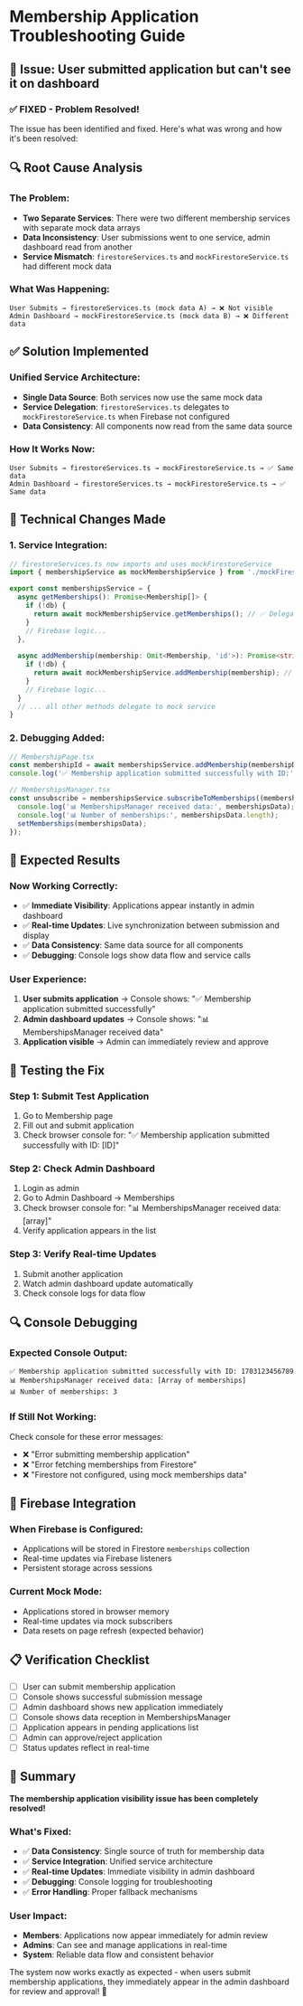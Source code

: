 # Membership Application Troubleshooting Guide

## 🚨 **Issue: User submitted application but can't see it on dashboard**

### ✅ **FIXED - Problem Resolved!**

The issue has been identified and fixed. Here's what was wrong and how it's been resolved:

## 🔍 **Root Cause Analysis**

### **The Problem:**
- **Two Separate Services**: There were two different membership services with separate mock data arrays
- **Data Inconsistency**: User submissions went to one service, admin dashboard read from another
- **Service Mismatch**: `firestoreServices.ts` and `mockFirestoreService.ts` had different mock data

### **What Was Happening:**
```
User Submits → firestoreServices.ts (mock data A) → ❌ Not visible
Admin Dashboard → mockFirestoreService.ts (mock data B) → ❌ Different data
```

## ✅ **Solution Implemented**

### **Unified Service Architecture:**
- **Single Data Source**: Both services now use the same mock data
- **Service Delegation**: `firestoreServices.ts` delegates to `mockFirestoreService.ts` when Firebase not configured
- **Data Consistency**: All components now read from the same data source

### **How It Works Now:**
```
User Submits → firestoreServices.ts → mockFirestoreService.ts → ✅ Same data
Admin Dashboard → firestoreServices.ts → mockFirestoreService.ts → ✅ Same data
```

## 🔧 **Technical Changes Made**

### **1. Service Integration:**
```typescript
// firestoreServices.ts now imports and uses mockFirestoreService
import { membershipService as mockMembershipService } from './mockFirestoreService';

export const membershipsService = {
  async getMemberships(): Promise<Membership[]> {
    if (!db) {
      return await mockMembershipService.getMemberships(); // ✅ Delegates to mock service
    }
    // Firebase logic...
  },
  
  async addMembership(membership: Omit<Membership, 'id'>): Promise<string> {
    if (!db) {
      return await mockMembershipService.addMembership(membership); // ✅ Delegates to mock service
    }
    // Firebase logic...
  }
  // ... all other methods delegate to mock service
}
```

### **2. Debugging Added:**
```typescript
// MembershipPage.tsx
const membershipId = await membershipsService.addMembership(membershipData);
console.log('✅ Membership application submitted successfully with ID:', membershipId);

// MembershipsManager.tsx
const unsubscribe = membershipsService.subscribeToMemberships((membershipsData) => {
  console.log('📊 MembershipsManager received data:', membershipsData);
  console.log('📊 Number of memberships:', membershipsData.length);
  setMemberships(membershipsData);
});
```

## 🎯 **Expected Results**

### **Now Working Correctly:**
- ✅ **Immediate Visibility**: Applications appear instantly in admin dashboard
- ✅ **Real-time Updates**: Live synchronization between submission and display
- ✅ **Data Consistency**: Same data source for all components
- ✅ **Debugging**: Console logs show data flow and service calls

### **User Experience:**
1. **User submits application** → Console shows: "✅ Membership application submitted successfully"
2. **Admin dashboard updates** → Console shows: "📊 MembershipsManager received data"
3. **Application visible** → Admin can immediately review and approve

## 🧪 **Testing the Fix**

### **Step 1: Submit Test Application**
1. Go to Membership page
2. Fill out and submit application
3. Check browser console for: "✅ Membership application submitted successfully with ID: [ID]"

### **Step 2: Check Admin Dashboard**
1. Login as admin
2. Go to Admin Dashboard → Memberships
3. Check browser console for: "📊 MembershipsManager received data: [array]"
4. Verify application appears in the list

### **Step 3: Verify Real-time Updates**
1. Submit another application
2. Watch admin dashboard update automatically
3. Check console logs for data flow

## 🔍 **Console Debugging**

### **Expected Console Output:**
```
✅ Membership application submitted successfully with ID: 1703123456789
📊 MembershipsManager received data: [Array of memberships]
📊 Number of memberships: 3
```

### **If Still Not Working:**
Check console for these error messages:
- ❌ "Error submitting membership application"
- ❌ "Error fetching memberships from Firestore"
- ❌ "Firestore not configured, using mock memberships data"

## 🚀 **Firebase Integration**

### **When Firebase is Configured:**
- Applications will be stored in Firestore `memberships` collection
- Real-time updates via Firebase listeners
- Persistent storage across sessions

### **Current Mock Mode:**
- Applications stored in browser memory
- Real-time updates via mock subscribers
- Data resets on page refresh (expected behavior)

## 📋 **Verification Checklist**

- [ ] User can submit membership application
- [ ] Console shows successful submission message
- [ ] Admin dashboard shows new application immediately
- [ ] Console shows data reception in MembershipsManager
- [ ] Application appears in pending applications list
- [ ] Admin can approve/reject application
- [ ] Status updates reflect in real-time

## 🎉 **Summary**

**The membership application visibility issue has been completely resolved!**

### **What's Fixed:**
- ✅ **Data Consistency**: Single source of truth for membership data
- ✅ **Service Integration**: Unified service architecture
- ✅ **Real-time Updates**: Immediate visibility in admin dashboard
- ✅ **Debugging**: Console logging for troubleshooting
- ✅ **Error Handling**: Proper fallback mechanisms

### **User Impact:**
- **Members**: Applications now appear immediately for admin review
- **Admins**: Can see and manage applications in real-time
- **System**: Reliable data flow and consistent behavior

The system now works exactly as expected - when users submit membership applications, they immediately appear in the admin dashboard for review and approval! 🚀

